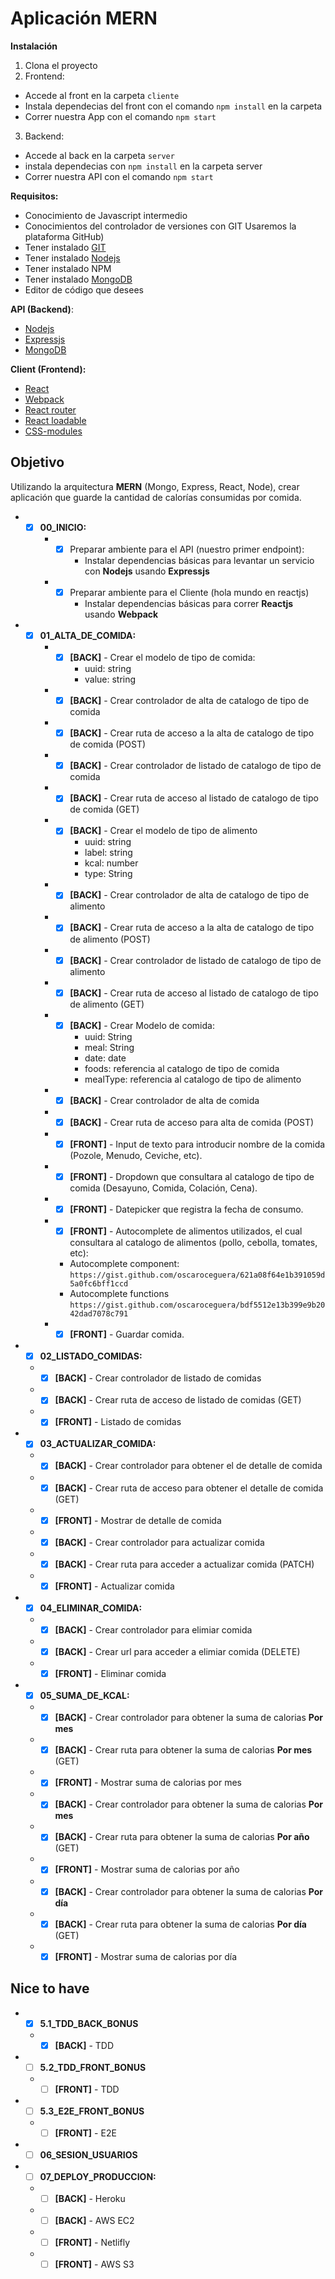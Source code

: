 # Aplicación MERN 

**Instalación**

1. Clona el proyecto 
2. Frontend:
  * Accede al front en la carpeta `cliente`
  * Instala dependecias del front con el comando `npm install` en la carpeta
  * Correr nuestra App con el comando `npm start`
3. Backend:
  * Accede al back en la carpeta `server`
  * instala dependecias con `npm install` en la carpeta server
  * Correr nuestra API con el comando `npm start`


**Requisitos:**

* Conocimiento de Javascript intermedio
* Conocimientos del controlador de versiones con GIT Usaremos la plataforma GitHub)
* Tener instalado [GIT](https://git-scm.com)
* Tener instalado [Nodejs](https://nodejs.org)
* Tener instalado NPM
* Tener instalado [MongoDB](https://docs.mongodb.com/manual/administration/install-community/)
* Editor de código que desees

**API (Backend)**:

* [Nodejs](https://nodejs.org)
* [Expressjs](https://expressjs.com/es)
* [MongoDB](https://www.mongodb.com)

**Client (Frontend):**

* [React](https://es.reactjs.org/)
* [Webpack](https://webpack.js.org/)
* [React router](https://reacttraining.com/react-router/web/guides/quick-start)
* [React loadable](https://github.com/jamiebuilds/react-loadable)
* [CSS-modules](https://github.com/css-modules/css-modules)

## Objetivo

Utilizando la arquitectura **MERN** (Mongo, Express, React, Node), crear aplicación que guarde la cantidad de calorías consumidas por comida.


* *[x] **00_INICIO:**
    * *[x] Preparar ambiente para el API (nuestro primer endpoint):
        * Instalar dependencias básicas para levantar un servicio con **Nodejs** usando **Expressjs**
    * *[x] Preparar ambiente para el Cliente (hola mundo en reactjs)
        * Instalar dependencias básicas para correr **Reactjs** usando **Webpack**

* *[x] **01_ALTA_DE_COMIDA:**
	* *[x] **[BACK]** - Crear el modelo de tipo de comida:
        * uuid: string
        * value: string
    * *[x] **[BACK]** - Crear controlador de alta de catalogo de tipo de comida
    * *[x] **[BACK]** - Crear ruta de acceso a la alta de catalogo de tipo de comida (POST)
    * *[x] **[BACK]** - Crear controlador de listado de catalogo de tipo de comida
    * *[x] **[BACK]** - Crear ruta de acceso al listado de catalogo de tipo de comida (GET)
    * *[x] **[BACK]** - Crear el modelo de tipo de alimento
        * uuid: string
        * label: string
        * kcal: number
        * type: String
    * *[x] **[BACK]** - Crear controlador de alta de catalogo de tipo de alimento
    * *[x] **[BACK]** - Crear ruta de acceso a la alta de catalogo de tipo de alimento (POST)
    * *[x] **[BACK]** - Crear controlador de listado de catalogo de tipo de alimento 
    * *[x] **[BACK]** - Crear ruta de acceso al listado de catalogo de tipo de alimento (GET)
    * *[x] **[BACK]** - Crear Modelo de comida:
        * uuid: String
        * meal: String
        * date: date
        * foods: referencia al catalogo de tipo de comida
        * mealType: referencia al catalogo de tipo de alimento
    * *[x] **[BACK]** - Crear controlador de alta de comida
    * *[x] **[BACK]** - Crear ruta de acceso para alta de comida (POST)
    * *[x] **[FRONT]** - Input de texto para introducir nombre de la comida (Pozole, Menudo, Ceviche, etc).
    * *[x] **[FRONT]** - Dropdown que consultara al catalogo de tipo de comida (Desayuno, Comida, Colación, Cena).
    * *[x] **[FRONT]** - Datepicker que registra la fecha de consumo.
    * *[x] **[FRONT]** - Autocomplete de alimentos utilizados, el cual consultara al catalogo de alimentos (pollo, cebolla, tomates, etc):
      * Autocomplete component: `https://gist.github.com/oscaroceguera/621a08f64e1b391059d5a0fc6bff1ccd`
      * Autocomplete functions `https://gist.github.com/oscaroceguera/bdf5512e13b399e9b2042dad7078c791`
    * *[x] **[FRONT]** - Guardar comida.
    
* *[x] **02_LISTADO_COMIDAS:**
  * *[x] **[BACK]** - Crear controlador de listado de comidas
  * *[x] **[BACK]** - Crear ruta de acceso de listado de comidas (GET)
  * *[x] **[FRONT]** - Listado de comidas

* *[x] **03_ACTUALIZAR_COMIDA:**
  * *[x] **[BACK]** - Crear controlador para obtener el de detalle de comida
  * *[x] **[BACK]** - Crear ruta de acceso para obtener el detalle de comida (GET)
  * *[x] **[FRONT]** - Mostrar de detalle de comida
  * *[x] **[BACK]** - Crear controlador para actualizar comida
  * *[x] **[BACK]** - Crear ruta para acceder a actualizar comida (PATCH)
  * *[x] **[FRONT]** - Actualizar comida

* *[x] **04_ELIMINAR_COMIDA:**
  * *[x] **[BACK]** - Crear controlador para elimiar comida
  * *[x] **[BACK]** - Crear url para acceder a elimiar comida (DELETE)
  * *[x] **[FRONT]** - Eliminar comida

* *[x] **05_SUMA_DE_KCAL:**
  * *[x] **[BACK]** - Crear controlador para obtener la suma de calorias **Por mes**
  * *[x] **[BACK]** - Crear ruta para obtener la suma de calorias **Por mes** (GET)
  * *[x] **[FRONT]** - Mostrar suma de calorias por mes
  * *[x] **[BACK]** - Crear controlador para obtener la suma de calorias **Por mes**
  * *[x] **[BACK]** - Crear ruta para obtener la suma de calorias **Por año** (GET)
  * *[x] **[FRONT]** - Mostrar suma de calorias por año
  * *[x] **[BACK]** - Crear controlador para obtener la suma de calorias **Por día**
  * *[x] **[BACK]** - Crear ruta para obtener la suma de calorias **Por día** (GET)
  * *[x] **[FRONT]** - Mostrar suma de calorias por día

## Nice to have

* *[x] **5.1_TDD_BACK_BONUS**
  * *[x] **[BACK]** - TDD

* *[ ] **5.2_TDD_FRONT_BONUS**
  * *[ ] **[FRONT]** - TDD

* *[ ] **5.3_E2E_FRONT_BONUS**
  * *[ ] **[FRONT]** - E2E

* *[ ] **06_SESION_USUARIOS**

* *[ ] **07_DEPLOY_PRODUCCION:**
  * *[ ] **[BACK]** - Heroku
  * *[ ] **[BACK]** - AWS EC2
  * *[ ] **[FRONT]** - Netlifly
  * *[ ] **[FRONT]** - AWS S3
